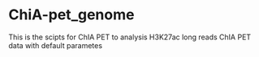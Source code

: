 # ChiA-pet_genome

This is the scipts for ChIA PET to analysis H3K27ac long reads ChIA PET data with default parametes
